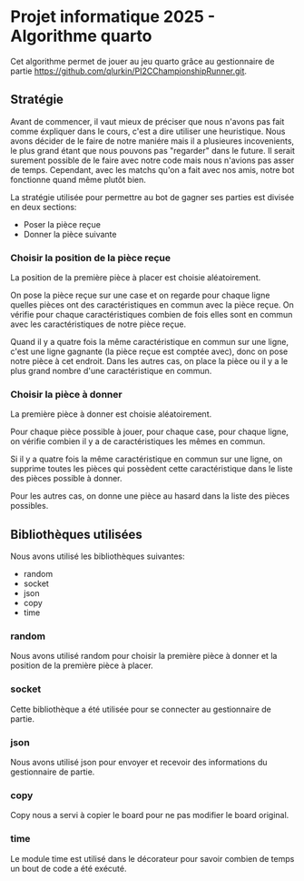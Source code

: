# Projet informatique 2025 - Algorithme quarto

Cet algorithme permet de jouer au jeu quarto grâce au gestionnaire de partie https://github.com/qlurkin/PI2CChampionshipRunner.git.

## Stratégie
Avant de commencer, il vaut mieux de préciser que nous n'avons pas fait comme éxpliquer dans le cours, c'est a dire utiliser une heuristique. Nous avons décider de le faire de notre maniére mais il a plusieures incovenients, le plus grand étant que nous pouvons pas "regarder" dans le future. Il serait surement possible de le faire avec notre code mais nous n'avions pas asser de temps. Cependant, avec les matchs qu'on a fait avec nos amis, notre bot fonctionne quand même plutôt bien.

La stratégie utilisée pour permettre au bot de gagner ses parties est divisée en deux sections:
* Poser la pièce reçue
* Donner la pièce suivante

### Choisir la position de la pièce reçue

La position de la première pièce à placer est choisie aléatoirement.

On pose la pièce reçue sur une case et on regarde pour chaque ligne quelles pièces ont des caractéristiques en commun avec la pièce reçue. On vérifie pour chaque caractéristiques combien de fois elles sont en commun avec les caractéristiques de notre pièce reçue. 

Quand il y a quatre fois la même caractéristique en commun sur une ligne, c'est une ligne gagnante (la pièce reçue est comptée avec), donc on pose notre pièce à cet endroit.
Dans les autres cas, on place la pièce ou il y a le plus grand nombre d'une caractéristique en commun.

### Choisir la pièce à donner

La première pièce à donner est choisie aléatoirement.

Pour chaque pièce possible à jouer, pour chaque case, pour chaque ligne, on vérifie combien il y a de caractéristiques les mêmes en commun.

Si il y a quatre fois la même caractéristique en commun sur une ligne, on supprime toutes les pièces qui possèdent cette caractéristique dans le liste des pièces possible à donner.

Pour les autres cas, on donne une pièce au hasard dans la liste des pièces possibles.

## Bibliothèques utilisées

Nous avons utilisé les bibliothèques suivantes:
* random
* socket
* json
* copy
* time

### random

Nous avons utilisé random pour choisir la première pièce à donner et la position de la première pièce à placer.

### socket

Cette bibliothèque a été utilisée pour se connecter au gestionnaire de partie.

### json

Nous avons utilisé json pour envoyer et recevoir des informations du gestionnaire de partie.

### copy 

Copy nous a servi à copier le board pour ne pas modifier le board original.

### time

Le module time est utilisé dans le décorateur pour savoir combien de temps un bout de code a été exécuté.